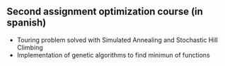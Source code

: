 ## Second assignment optimization course (in spanish)

- Touring problem solved with Simulated Annealing and Stochastic Hill Climbing
- Implementation of genetic algorithms to find minimun of functions
